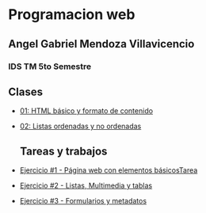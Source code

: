 # Programacion web
## Angel Gabriel Mendoza Villavicencio
### IDS TM 5to Semestre

  ## Clases
- [01: HTML básico y formato de contenido](/Carpeta2/index.html)
- [02: Listas ordenadas y no ordenadas](/Clase2908/index.html)


  ## Tareas y trabajos
- [Ejercicio #1 - Página web con elementos básicosTarea](/HTML/index.html)
- [Ejercicio #2 - Listas, Multimedia y tablas](/HTML/index.html)
- [Ejercicio #3 - Formularios y metadatos](/Ejercicio3/index/index.html)
 
 

